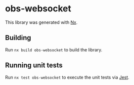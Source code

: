 # obs-websocket

This library was generated with [Nx](https://nx.dev).

## Building

Run `nx build obs-websocket` to build the library.

## Running unit tests

Run `nx test obs-websocket` to execute the unit tests via [Jest](https://jestjs.io).
